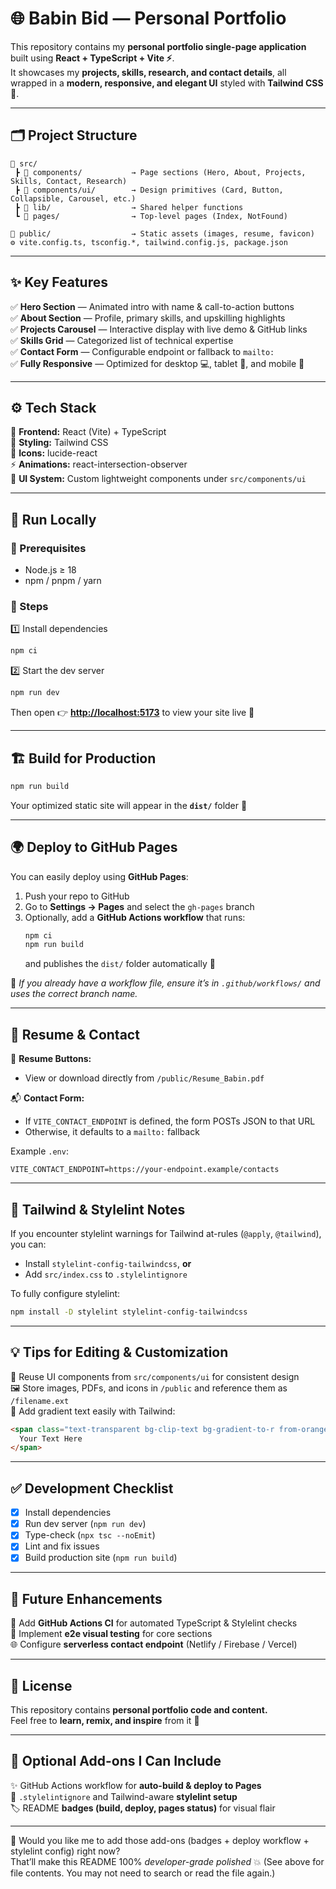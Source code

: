 # 🌐 Babin Bid — Personal Portfolio

This repository contains my **personal portfolio single-page application** built using **React + TypeScript + Vite ⚡**.  
It showcases my **projects, skills, research, and contact details**, all wrapped in a **modern, responsive, and elegant UI** styled with **Tailwind CSS 🎨**.

---

## 🗂️ Project Structure

```text
📁 src/
 ┣ 📁 components/           → Page sections (Hero, About, Projects, Skills, Contact, Research)
 ┣ 📁 components/ui/        → Design primitives (Card, Button, Collapsible, Carousel, etc.)
 ┣ 📁 lib/                  → Shared helper functions
 ┗ 📁 pages/                → Top-level pages (Index, NotFound)

📁 public/                  → Static assets (images, resume, favicon)
⚙️ vite.config.ts, tsconfig.*, tailwind.config.js, package.json
```

---

## ✨ Key Features

✅ **Hero Section** — Animated intro with name & call-to-action buttons  
✅ **About Section** — Profile, primary skills, and upskilling highlights  
✅ **Projects Carousel** — Interactive display with live demo & GitHub links  
✅ **Skills Grid** — Categorized list of technical expertise  
✅ **Contact Form** — Configurable endpoint or fallback to `mailto:`  
✅ **Fully Responsive** — Optimized for desktop 💻, tablet 📱, and mobile 📲  

---

## ⚙️ Tech Stack

🧠 **Frontend:** React (Vite) + TypeScript  
🎨 **Styling:** Tailwind CSS  
🧩 **Icons:** lucide-react  
⚡ **Animations:** react-intersection-observer  
🧱 **UI System:** Custom lightweight components under `src/components/ui`

---

## 🧰 Run Locally

### 🔹 Prerequisites  
- Node.js ≥ 18  
- npm / pnpm / yarn  

### 🔹 Steps  

1️⃣ Install dependencies  
```bash
npm ci
```

2️⃣ Start the dev server  
```bash
npm run dev
```

Then open 👉 **[http://localhost:5173](http://localhost:5173)** to view your site live 🚀  

---

## 🏗️ Build for Production

```bash
npm run build
```

Your optimized static site will appear in the **`dist/`** folder 🌟

---

## 🌍 Deploy to GitHub Pages

You can easily deploy using **GitHub Pages**:

1. Push your repo to GitHub  
2. Go to **Settings → Pages** and select the `gh-pages` branch  
3. Optionally, add a **GitHub Actions workflow** that runs:
   ```bash
   npm ci
   npm run build
   ```
   and publishes the `dist/` folder automatically 🚀  

📝 *If you already have a workflow file, ensure it’s in `.github/workflows/` and uses the correct branch name.*

---

## 📄 Resume & Contact

📑 **Resume Buttons:**  
- View or download directly from `/public/Resume_Babin.pdf`  

📬 **Contact Form:**  
- If `VITE_CONTACT_ENDPOINT` is defined, the form POSTs JSON to that URL  
- Otherwise, it defaults to a `mailto:` fallback  

Example `.env`:  
```
VITE_CONTACT_ENDPOINT=https://your-endpoint.example/contacts
```

---

## 🎨 Tailwind & Stylelint Notes

If you encounter stylelint warnings for Tailwind at-rules (`@apply`, `@tailwind`), you can:  
- Install `stylelint-config-tailwindcss`, **or**  
- Add `src/index.css` to `.stylelintignore`  

To fully configure stylelint:  
```bash
npm install -D stylelint stylelint-config-tailwindcss
```

---

## 💡 Tips for Editing & Customization

🧩 Reuse UI components from `src/components/ui` for consistent design  
🖼️ Store images, PDFs, and icons in `/public` and reference them as `/filename.ext`  
🌈 Add gradient text easily with Tailwind:
```html
<span class="text-transparent bg-clip-text bg-gradient-to-r from-orange-400 via-yellow-300 to-emerald-400">
  Your Text Here
</span>
```

---

## ✅ Development Checklist

- [x] Install dependencies  
- [x] Run dev server (`npm run dev`)  
- [x] Type-check (`npx tsc --noEmit`)  
- [x] Lint and fix issues  
- [x] Build production site (`npm run build`)  

---

## 🚀 Future Enhancements

🔧 Add **GitHub Actions CI** for automated TypeScript & Stylelint checks  
🧪 Implement **e2e visual testing** for core sections  
🌐 Configure **serverless contact endpoint** (Netlify / Firebase / Vercel)  

---

## 🪪 License

This repository contains **personal portfolio code and content.**  
Feel free to **learn, remix, and inspire** from it 💙  

---

## 🧠 Optional Add-ons I Can Include

✨ GitHub Actions workflow for **auto-build & deploy to Pages**  
🎯 `.stylelintignore` and Tailwind-aware **stylelint setup**  
🏷️ README **badges (build, deploy, pages status)** for visual flair  

---

💬 Would you like me to add those add-ons (badges + deploy workflow + stylelint config) right now?  
That’ll make this README 100% *developer-grade polished* 💥
 (See <attachments> above for file contents. You may not need to search or read the file again.)
